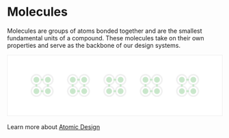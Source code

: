 # Molecules

Molecules are groups of atoms bonded together and are the smallest fundamental units of a compound. These molecules take on their own properties and serve as the backbone of our design systems.

![](/assets/atomic-design/molecules.png)

Learn more about [Atomic Design](http://atomicdesign.bradfrost.com/table-of-contents/)

